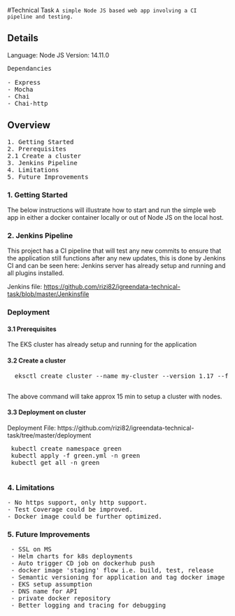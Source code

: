 #Technical Task
<code>A simple Node JS based web app involving a CI pipeline and testing.</code>

<h2>Details</h2>

Language: Node JS
Version: 14.11.0

<pre>
Dependancies

- Express
- Mocha
- Chai
- Chai-http
</pre>

<h2>Overview</h2>
<pre>
1. Getting Started
2. Prerequisites
2.1 Create a cluster
3. Jenkins Pipeline
4. Limitations
5. Future Improvements
</pre>
<h3>1. Getting Started</h3>
The below instructions will illustrate how to start and run the simple web app in either a docker container locally or out of Node JS on the local host.

<h3>2. Jenkins Pipeline </h3>
<p>
This project has a CI pipeline that will test any new commits to ensure that the application still functions after any new updates,
 this is done by Jenkins CI and can be seen here:
 Jenkins server has already setup and running and all plugins installed.
   
 Jenkins file: https://github.com/rizi82/igreendata-technical-task/blob/master/Jenkinsfile
 
 </p>
 <h3>Deployment</h3>
 <h4>3.1 Prerequisites</h4>
 The EKS cluster has already setup and running for the application
 <h4>3.2 Create a cluster </h4>
 <pre>
  eksctl create cluster --name my-cluster --version 1.17 --fargate
  </pre>
  The above command will take approx 15 min to setup a cluster with nodes.
 <h4>3.3 Deployment on cluster </h4>  
 Deployment File: https://github.com/rizi82/igreendata-technical-task/tree/master/deployment 
 <pre>
 kubectl create namespace green
 kubectl apply -f green.yml -n green
 kubectl get all -n green
 </pre>
<h3>4. Limitations</h3>
<pre>
- No https support, only http support.
- Test Coverage could be improved.
- Docker image could be further optimized.
</pre>
<h3>5. Future Improvements</h3>
 <pre>
 - SSL on MS
 - Helm charts for k8s deployments
 - Auto trigger CD job on dockerhub push
 - docker image 'staging' flow i.e. build, test, release
 - Semantic versioning for application and tag docker image with the same
 - EKS setup assumption
 - DNS name for API
 - private docker repository
 - Better logging and tracing for debugging
 </pre>
